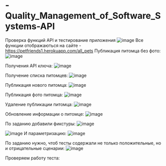 # -Quality_Management_of_Software_Systems-API
Проверка функций API и тестирование приложения
![image](https://user-images.githubusercontent.com/90633901/146736199-7db4961d-5ac8-47a2-91cf-735f77eaa981.png)
Все функции отображаються на сайте - https://petfriends1.herokuapp.com/all_pets
Публикация питомца без фото:
![image](https://user-images.githubusercontent.com/90633901/146736533-6774788f-8d8b-460e-a177-9bc8432bff2a.png)

Получения API ключа:
![image](https://user-images.githubusercontent.com/90633901/146736586-bdac1d3e-611e-4c1b-8cab-19f48132c750.png)

Получение списка питомцев:
![image](https://user-images.githubusercontent.com/90633901/146736654-c0903997-c1f4-4285-8772-685f09d8425b.png)

Публикация нового питомца:
![image](https://user-images.githubusercontent.com/90633901/146736728-4a33edc3-877a-427a-8e29-776a1226454b.png)

Публикация фото питомца:
![image](https://user-images.githubusercontent.com/90633901/146736793-3950a4ab-d00c-45dc-82f6-c41afffc3c2b.png)

Удаление публикации питомца:
![image](https://user-images.githubusercontent.com/90633901/146736846-a0feac22-dc4e-48b5-8c4d-a58774055a58.png)

Обновление информации о питомце:
![image](https://user-images.githubusercontent.com/90633901/146736957-8ae7e682-c140-4e53-b4d9-c48008f5eb7e.png)

По заданию добавили фикстуры:
![image](https://user-images.githubusercontent.com/90633901/146737847-b5aa089d-e45f-4aed-85a5-159dbcd0933d.png)

![image](https://user-images.githubusercontent.com/90633901/146737858-345dc026-f684-4a2d-b43d-70a9f47d3dc5.png)
И параметризацию:
![image](https://user-images.githubusercontent.com/90633901/146737911-8243080c-006c-4931-accf-34d63ef4bdff.png)

По заданию нужно, чтоб тесты содержали не только положительные, но и отрицательные сценарии:
![image](https://user-images.githubusercontent.com/90633901/146737972-54fdd162-e24c-4b84-9758-567bbc503f78.png)

Проверяем работу теста:
